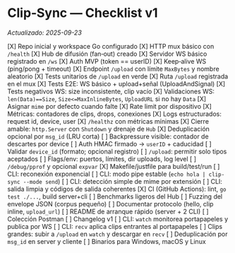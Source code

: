 # Clip‑Sync — Checklist v1

*Actualizado: 2025-09-23*

[X] Repo inicial y workspace Go configurado
[X] HTTP mux básico con `/health`
[X] Hub de difusión (fan‑out) creado
[X] Servidor WS básico registrado en `/ws`
[X] Auth MVP (token == userID)
[X] Keep‑alive WS (ping/pong + timeout)
[X] Endpoint `/upload` con límite `MaxBytes` y nombre aleatorio
[X] Tests unitarios de `/upload` en verde
[X] Ruta `/upload` registrada en el mux
[X] Tests E2E: WS básico + upload+señal (UploadAndSignal)
[X] Tests negativos WS: size inconsistente, clip vacío
[X] Validaciones WS: `len(Data)==Size`, `Size<=MaxInlineBytes`, `UploadURL` si no hay `Data`
[X] Asignar `mime` por defecto cuando falte
[X] Rate limit por dispositivo
[X] Métricas: contadores de clips, drops, conexiones
[X] Logs estructurados: request id, device, user
[X] `/healthz` con métricas mínimas
[X] Cierre amable: `http.Server` con `Shutdown` y drenaje de `Hub`
[X] Deduplicación opcional por `msg_id` (LRU corta)
[ ] Backpressure visible: contador de descartes por device
[ ] Auth HMAC firmado → `userID` + caducidad
[ ] Validar `device_id` (formato; opcional registro)
[ ] `/upload`: permitir solo tipos aceptados
[ ] Flags/env: puertos, límites, dir uploads, log level
[ ] `/debug/pprof` y opcional `expvar`
[X] Makefile/justfile para build/test/run
[ ] CLI: reconexión exponencial
[ ] CLI: modo pipe estable (`echo hola | clip-sync --mode send`)
[ ] CLI: detección simple de mime por extensión
[ ] CLI: salida limpia y códigos de salida coherentes
[X] CI (GitHub Actions): lint, `go test ./...`, build server+cli
[ ] Benchmarks ligeros del Hub
[ ] Fuzzing del envelope JSON (corpus pequeño)
[ ] Documentar protocolo (hello, clip inline, `upload_url`)
[ ] README de arranque rápido (server + 2 CLI)
[ ] Colección Postman
[ ] Changelog v1
[ ] CLI: `watch` monitorea portapapeles y publica por WS
[ ] CLI: `recv` aplica clips entrantes al portapapeles
[ ] Clips grandes: subir a `/upload` en `watch` y descargar en `recv`
[ ] Deduplicación por `msg_id` en server y cliente
[ ] Binarios para Windows, macOS y Linux

